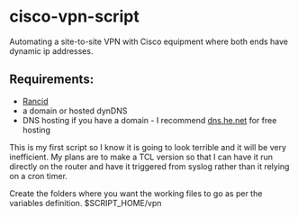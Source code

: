 # cisco-vpn-script
Automating a site-to-site VPN with Cisco equipment where both ends have dynamic ip addresses.

## Requirements:

- [Rancid](http://www.shrubbery.net/rancid/)
- a domain or hosted dynDNS
- DNS hosting if you have a domain - I recommend [dns.he.net](http://dns.he.net) for free hosting

This is my first script so I know it is going to look terrible and it will be very inefficient. My plans are to make a TCL version so that I can have it run directly on the router and have it triggered from syslog rather than it relying on a cron timer.

Create the folders where you want the working files to go as per the variables definition. $SCRIPT_HOME/vpn
